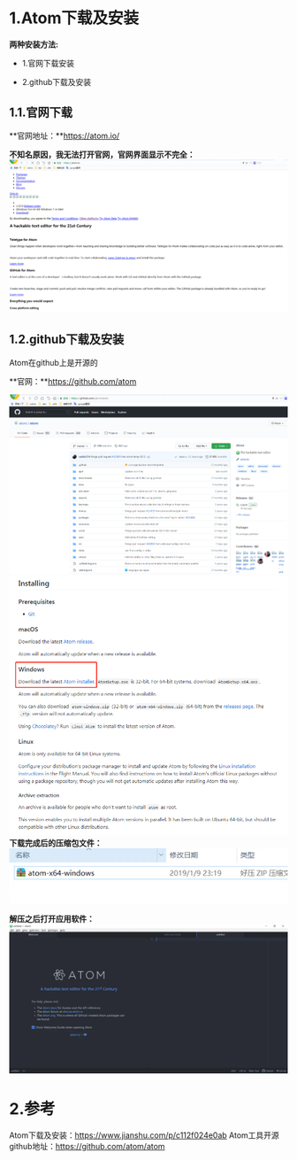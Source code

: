 # 1.Atom下载及安装
**两种安装方法:**

* 1.官网下载安装

* 2.github下载及安装

## 1.1.官网下载

**官网地址：**https://atom.io/

**不知名原因，我无法打开官网，官网界面显示不完全：**
![](/static/image/微信截图_20201027114703.png)

## 1.2.github下载及安装

Atom在github上是开源的

**官网：**https://github.com/atom

![](/static/image/微信截图_20201027114821.png)
![](/static/image/微信截图_20201027114902.png)
**下载完成后的压缩包文件：**
![](/static/image/15304406-5962ce10525db2bd.webp)

**解压之后打开应用软件：**
![](/static/image/15304406-a2388a1aab2a138d.webp)
# 2.参考
Atom下载及安装：https://www.jianshu.com/p/c112f024e0ab
Atom工具开源github地址：https://github.com/atom/atom





